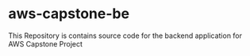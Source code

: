 # aws-capstone-be
This Repository is contains source code for the backend application for AWS Capstone Project
